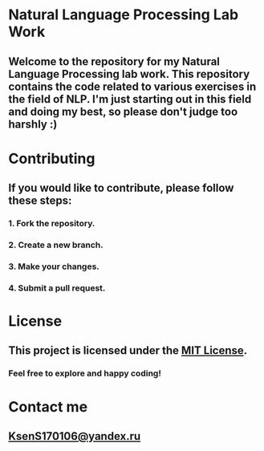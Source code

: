 # **Natural Language Processing Lab Work**
## Welcome to the repository for my Natural Language Processing lab work. This repository contains the code related to various exercises in the field of NLP. I'm just starting out in this field and doing my best, so please don't judge too harshly :)
# Contributing
## If you would like to contribute, please follow these steps:
### 1. Fork the repository.
### 2. Create a new branch.
### 3. Make your changes.
### 4. Submit a pull request.
# License
## This project is licensed under the [MIT License](https://mit-license.org/).
### Feel free to explore and happy coding!
# Contact me
## KsenS170106@yandex.ru 
